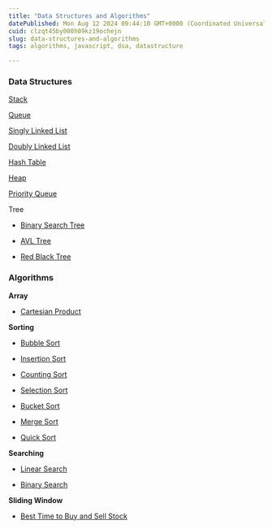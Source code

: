 ```yaml
---
title: "Data Structures and Algorithms"
datePublished: Mon Aug 12 2024 09:44:10 GMT+0000 (Coordinated Universal Time)
cuid: clzqt45by000h09kz19ochejn
slug: data-structures-and-algorithms
tags: algorithms, javascript, dsa, datastructure

---
```


### Data Structures

[Stack](https://akshaya-biswal.hashnode.dev/stack-in-js)

[Queue](https://akshaya-biswal.hashnode.dev/queue-in-js)

[Singly Linked List](https://akshaya-biswal.hashnode.dev/singly-linked-list)

[Doubly Linked List](https://akshaya-biswal.hashnode.dev/doubly-linked-list)

[Hash Table](https://akshaya-biswal.hashnode.dev/hash-table)

[Heap](https://akshaya-biswal.hashnode.dev/heap-ds)

[Priority Queue](https://akshaya-biswal.hashnode.dev/priority-queue)

Tree

* [Binary Search Tree](https://akshaya-biswal.hashnode.dev/binary-search-tree)
    
* [AVL Tree](https://akshaya-biswal.hashnode.dev/avl-tree)
    
* [Red Black Tree](https://akshaya-biswal.hashnode.dev/red-black-tree)
    

### Algorithms

**Array**

* [Cartesian Product](https://akshaya-biswal.hashnode.dev/cartesian-product-of-two-sets)
    

**Sorting**

* [Bubble Sort](https://akshaya-biswal.hashnode.dev/bubble-sort)
    
* [Insertion Sort](https://akshaya-biswal.hashnode.dev/insertion-sort)
    
* [Counting Sort](https://akshaya-biswal.hashnode.dev/counting-sort)
    
* [Selection Sort](https://akshaya-biswal.hashnode.dev/selection-sort)
    
* [Bucket Sort](https://akshaya-biswal.hashnode.dev/bucket-sort)
    
* [Merge Sort](https://akshaya-biswal.hashnode.dev/merge-sort)
    
* [Quick Sort](https://akshaya-biswal.hashnode.dev/quick-sort)
    

**Searching**

* [Linear Search](https://akshaya-biswal.hashnode.dev/linear-search)
    
* [Binary Search](https://akshaya-biswal.hashnode.dev/binary-search)
    

**Sliding Window**

* [Best Time to Buy and Sell Stock](https://akshaya-biswal.hashnode.dev/best-time-to-buy-and-sell-stock-leetcode121)
